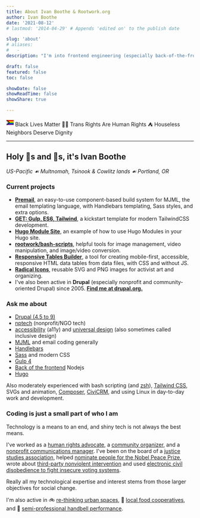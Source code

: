 ```yaml
---
title: About Ivan Boothe & Rootwork.org
author: Ivan Boothe
date: '2021-08-12'
# lastmod: '2014-04-29' # Appends 'edited on' to the publish date

slug: 'about'
# aliases:
#   -
description: "I'm into frontend engineering (especially back-of-the-frontend), creative social protest and radical nonviolent praxis. These things go together more than you think." # For SEO and social media snippets.

draft: false
featured: false
toc: false

showDate: false
showReadTime: false
showShare: true

---
```


<svg width="20" height="20" xmlns="http://www.w3.org/2000/svg" viewBox="0 0 6000 3810">
<title>Progress Pride flag by Daniel Quasar</title>
<rect fill="#750787" width="6000" height="3810"/>
<rect fill="#004dff" width="6000" height="3175"/>
<rect fill="#008026" width="6000" height="2540"/>
<rect fill="#ffed00" width="6000" height="1905"/>
<rect fill="#ff8c00" width="6000" height="1270"/>
<rect fill="#e40303" width="6000" height="635"/>
<polygon points="-1,960 950,1905 -1,2850" fill="#ffffff" />
<polygon points="-1,960 -1,480 1420,1905 -1,3330 -1,2850 950,1905" fill="#ffafc8" />
<polygon points="-1,480 -1,0 1912,1905 -1,3810 -1,3330 1420,1905 -1,480" fill="#74d7ee" />
<polygon points="-1,0 1912,1905 -1,3810 480,3810 2384,1905 480,0" fill="#613915" />
<polygon points="480,0 960,0 2864,1905 960,3810 480,3810 2384 1905 480,0" fill="#000000" />
</svg> Black Lives Matter ✊🏽 Trans Rights Are Human Rights ⛺ Houseless Neighbors Deserve Dignity

---

## Holy 🦎s and 🦄s, it's Ivan Boothe
_US-Pacific ☙ Multnomah, Tsinook & Cowlitz lands ☙ Portland, OR_

### Current projects

- **[Premail](https://premail.dev)**, an easy-to-use component-based build
  system for MJML, the email templating language, with Handlebars templating,
  Sass styles, and extra options.
- **[GET: Gulp, ES6, Tailwind](https://github.com/rootwork/GET)**, a kickstart
  template for modern TailwindCSS development.
- **[Hugo Module Site](https://github.com/rootwork/hugo-module-site)**, an
  example of how to use Hugo Modules in your Hugo site.
- **[rootwork/bash-scripts](https://github.com/rootwork/bash-scripts)**, helpful
  tools for image management, video manipulation, and image/video conversion.
- **[Responsive Tables Builder](https://github.com/rootwork/responsive-tables-builder)**,
  a tool for creating mobile-first, accessible, responsive HTML data tables from
  data files, with CSS and without JS.
- **[Radical Icons](https://gitlab.com/radicons/radicons)**, reusable SVG and
  PNG images for activist art and organizing.
- I've also been active in **Drupal** (especially nonprofit and
  community-oriented Drupal) since 2005.
  **[Find me at drupal.org.](https://www.drupal.org/u/rootwork)**

### Ask me about

- [Drupal (4.5 to 9)](https://www.drupal.org/)
- [nptech](https://www.nten.org/) (nonprofit/NGO tech)
- [accessibility](https://www.a11yproject.com/) (a11y) and
  [universal design](https://universaldesign.ie/What-is-Universal-Design/The-7-Principles/)
  (also sometimes called inclusive design)
- [MJML](https://mjml.io/) and email coding generally
- [Handlebars](https://handlebarsjs.com/)
- [Sass](https://sass-lang.com/) and modern CSS
- [Gulp 4](https://gulpjs.com/)
- [Back of the frontend](https://css-tricks.com/front-of-the-front-back-of-the-front/)
  Nodejs
- [Hugo](https://gohugo.io/)

Also moderately experienced with bash scripting (and
[zsh](https://www.zsh.org/)), [Tailwind CSS](https://tailwindcss.com/), SVGs and
animation, [Composer](https://getcomposer.org/),
[CiviCRM](https://civicrm.org/), and using Linux in day-to-day work and
development.

<!-- [![Drupal](https://raw.githubusercontent.com/devicons/devicon/master/icons/drupal/drupal-plain-wordmark.svg)](https://www.drupal.org/) [![nodejs](https://raw.githubusercontent.com/devicons/devicon/master/icons/nodejs/nodejs-original-wordmark.svg)](https://nodejs.org) [![gulp](https://raw.githubusercontent.com/devicons/devicon/master/icons/gulp/gulp-plain.svg)](https://gulpjs.com) [![sass](https://raw.githubusercontent.com/devicons/devicon/master/icons/sass/sass-original.svg)](https://sass-lang.com) [![html5](https://raw.githubusercontent.com/devicons/devicon/master/icons/html5/html5-original-wordmark.svg)](https://html.spec.whatwg.org/multipage/) [![css3](https://raw.githubusercontent.com/devicons/devicon/master/icons/css3/css3-original-wordmark.svg)](https://www.w3.org/Style/CSS/) [![javascript](https://raw.githubusercontent.com/devicons/devicon/master/icons/javascript/javascript-original.svg)](https://developer.mozilla.org/en-US/docs/Web/JavaScript) [![hugo](https://api.iconify.design/logos-hugo.svg)](https://gohugo.io/) [![tailwind](https://raw.githubusercontent.com/devicons/devicon/master/icons/tailwindcss/tailwindcss-plain.svg)](https://tailwindcss.com/) [![bash](https://raw.githubusercontent.com/devicons/devicon/master/icons/handlebars/handlebars-original-wordmark.svg)](https://handlebarsjs.com/) [![bash](https://raw.githubusercontent.com/devicons/devicon/master/icons/bash/bash-original.svg)](https://www.gnu.org/software/bash/) [![git](https://raw.githubusercontent.com/devicons/devicon/master/icons/git/git-original-wordmark.svg)](https://git-scm.com/) [![linux](https://raw.githubusercontent.com/devicons/devicon/master/icons/linux/linux-original.svg)](https://www.linux.org/) -->

### Coding is just a small part of who I am

Technology is a means to an end, and shiny tech is not always the best means.

I've worked as a
[human rights advocate](https://web.archive.org/web/20080131080116/http://www.genocideintervention.net/),
a
[community organizer](https://web.archive.org/web/20111226083543/http://www.casinofreephilly.org:80/),
and a [nonprofit communications manager](https://forusa.org/). I've been on the
board of a [justice studies association](https://www.peacejusticestudies.org/),
helped
[nominate people for the Nobel Peace Prize](https://www.afsc.org/content/afsc-and-nobel-peace-prize),
wrote about
[third-party nonviolent intervention](https://works.swarthmore.edu/fac-soc-anth/29/)
and used
[electronic civil disobedience to fight insecure voting systems](https://web.archive.org/web/20050204141450/https://www.why-war.com/features/2003/11/diebold_analyzed.html).

Really all my technological expertise and interest stems from those larger
objectives for social change.

I'm also active in 🚲 [re-thinking urban spaces](https://www.streetsblog.org/),
🥕 [local food cooperatives](https://www.peoples.coop/), and 🔔
[semi-professional handbell performance](https://www.bellsofthecascades.org/about).

<!-- 
### Stats

Leaderboards are harmful to open-source development and sustainable communities
generally (read Cory Doctorow's
[_Walkaway_](https://www.worldcat.org/title/walkaway-a-novel/oclc/1159178249&referer=brief_results))
but insofar as some folks feel they need impersonal metrics of comparison, here
are mine:

![GitHub stats](https://github-readme-stats.vercel.app/api?username=rootwork&custom_title=This+means+nothing:+Ivan+Boothe+%40rootwork+on+GitHub&show_icons=true&locale=en&count_private=true&theme=radical&title_color=eeeeee&text_color=eeeeee&icon_color=eeeeee&hide_border=true&border_radius=25&bg_color=30,312E81,881337,1E3A8A)
-->
